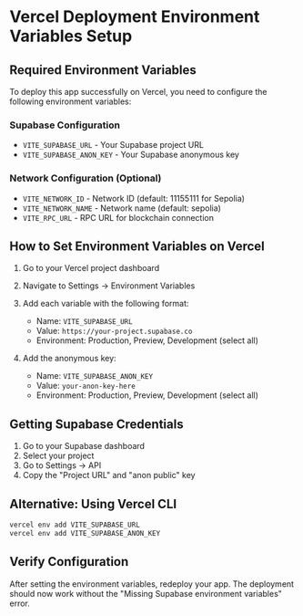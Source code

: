 # Vercel Deployment Environment Variables Setup

## Required Environment Variables

To deploy this app successfully on Vercel, you need to configure the following environment variables:

### Supabase Configuration
- `VITE_SUPABASE_URL` - Your Supabase project URL
- `VITE_SUPABASE_ANON_KEY` - Your Supabase anonymous key

### Network Configuration (Optional)
- `VITE_NETWORK_ID` - Network ID (default: 11155111 for Sepolia)
- `VITE_NETWORK_NAME` - Network name (default: sepolia)
- `VITE_RPC_URL` - RPC URL for blockchain connection

## How to Set Environment Variables on Vercel

1. Go to your Vercel project dashboard
2. Navigate to Settings → Environment Variables
3. Add each variable with the following format:
   - Name: `VITE_SUPABASE_URL`
   - Value: `https://your-project.supabase.co`
   - Environment: Production, Preview, Development (select all)

4. Add the anonymous key:
   - Name: `VITE_SUPABASE_ANON_KEY`
   - Value: `your-anon-key-here`
   - Environment: Production, Preview, Development (select all)

## Getting Supabase Credentials

1. Go to your Supabase dashboard
2. Select your project
3. Go to Settings → API
4. Copy the "Project URL" and "anon public" key

## Alternative: Using Vercel CLI

```bash
vercel env add VITE_SUPABASE_URL
vercel env add VITE_SUPABASE_ANON_KEY
```

## Verify Configuration

After setting the environment variables, redeploy your app. The deployment should now work without the "Missing Supabase environment variables" error.
